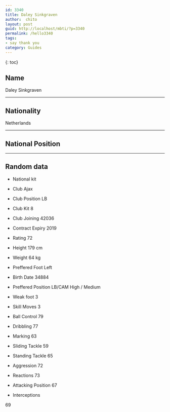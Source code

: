 ```yaml
---
id: 3340
title: Daley Sinkgraven
author:  chito 
layout: post
guid: http://localhost/mbti/?p=3340
permalink: /hello3340
tags:
- say thank you
category: Guides
---
```



{: toc}


## Name  
Daley Sinkgraven 

* * *

## Nationality  
Netherlands 

* * *

## National Position 

* * *

## Random data 

  * National kit 
  * Club 
Ajax 

  * Club Position 
LB 

  * Club Kit 
8 

  * Club Joining 
42036 

  * Contract Expiry 
2019 

  * Rating 
72 

  * Height 
179 cm 

  * Weight 
64 kg 

  * Preffered Foot 
Left 

  * Birth Date 
34884 

  * Preffered Position 
LB/CAM High / Medium 

  * Weak foot 
3 

  * Skill Moves 
3 

  * Ball Control 
79 

  * Dribbling 
77 

  * Marking 
63 

  * Sliding Tackle 
59 

  * Standing Tackle 
65 

  * Aggression 
72 

  * Reactions 
73 

  * Attacking Position 
67 

  * Interceptions 

69</ul>